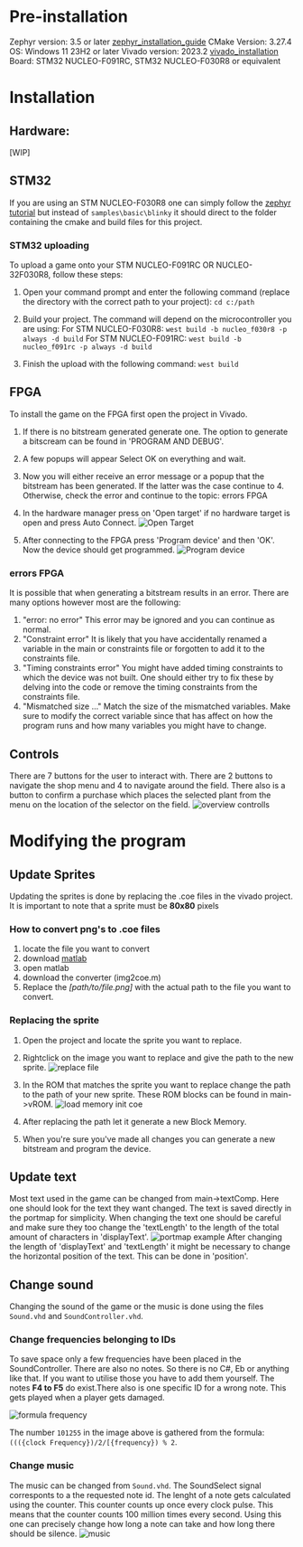 # Pre-installation

Zephyr version: 3.5 or later [zephyr_installation_guide](https://docs.zephyrproject.org/latest/develop/getting_started/index.html)
CMake Version: 3.27.4
OS: Windows 11 23H2 or later
Vivado version: 2023.2 [vivado_installation](https://www.xilinx.com/support/download/index.html/content/xilinx/en/downloadNav/vivado-design-tools.html)
Board: STM32 NUCLEO-F091RC, STM32 NUCLEO-F030R8 or equivalent

# Installation

## Hardware:

[WIP]

## STM32

If you are using an STM NUCLEO-F030R8 one can simply follow the [zephyr tutorial](https://docs.zephyrproject.org/latest/develop/getting_started/index.html#build-the-blinky-sample) but instead of `samples\basic\blinky` it should direct to the folder containing the cmake and build files for this project.

### STM32 uploading

To upload a game onto your STM NUCLEO-F091RC OR NUCLEO-32F030R8, follow these steps:

1. Open your command prompt and enter the following command (replace the directory with the correct path to your project):
`cd c:/path`

2. Build your project. The command will depend on the microcontroller you are using:
For STM NUCLEO-F030R8:
`west build -b nucleo_f030r8 -p always -d build`
For STM NUCLEO-F091RC:
`west build -b nucleo_f091rc -p always -d build`

3. Finish the upload with the following command:
`west build`
   
## FPGA

To install the game on the FPGA first open the project in Vivado. 
1. If there is no bitstream generated generate one. The option to generate a bitscream can be found in 'PROGRAM AND DEBUG'. 
2. A few popups will appear Select OK on everything and wait.
3. Now you will either receive an error message or a popup that the bitstream has been generated. If the latter was the case continue to 4. Otherwise, check the error and continue to the topic: errors FPGA
4. In the hardware manager press on 'Open target' if no hardware target is open and press Auto Connect.
![Open Target](image.png)

5. After connecting to the FPGA press 'Program device' and then 'OK'. Now the device should get programmed.
![Program device](image-1.png)

### errors FPGA

It is possible that when generating a bitstream results in an error. There are many options however most are the following:
1. "error: no error" This error may be ignored and you can continue as normal.
2. "Constraint error" It is likely that you have accidentally renamed a variable in the main or constraints file or forgotten to add it to the constraints file.
3. "Timing constraints error" You might have added timing constraints to which the device was not built. One should either try to fix these by delving into the code or remove the timing constraints from the constraints file.
4. "Mismatched size ..." Match the size of the mismatched variables. Make sure to modify the correct variable since that has affect on how the program runs and how many variables you might have to change.

## Controls

There are 7 buttons for the user to interact with. There are 2 buttons to navigate the shop menu and 4 to navigate around the field. 
There also is a button to confirm a purchase which places the selected plant from the menu on the location of the selector on the field.
![overview controlls](<System Overview - Page 1.png>)

# Modifying the program

## Update Sprites

Updating the sprites is done by replacing the .coe files in the vivado project. 
It is important to note that a sprite must be **80x80** pixels

### How to convert png's to .coe files

1. locate the file you want to convert
2. download [matlab](https://www.mathworks.com/products/matlab.html)
3. open matlab
4. download the converter (img2coe.m)
5. Replace the *[path/to/file.png]* with the actual path to the file you want to convert.

### Replacing the sprite

1. Open the project and locate the sprite you want to replace.
2. Rightclick on the image you want to replace and give the path to the new sprite.
![replace file](<WhatsApp Image 2024-04-08 at 22.12.07.jpeg>)

3. In the ROM that matches the sprite you want to replace change the path to the path of your new sprite.
These ROM blocks can be found in main->vROM.
![load memory init coe](<WhatsApp Image 2024-04-08 at 22.13.58.jpeg>)

4. After replacing the path let it generate a new Block Memory.
5. When you're sure you've made all changes you can generate a new bitstream and program the device.

## Update text

Most text used in the game can be changed from main->textComp. Here one should look for the text they want changed.
The text is saved directly in the portmap for simplicity. When changing the text one should be careful and make sure they too change the 'textLength' to the length of the total amount of characters in 'displayText'. 
![portmap example](<WhatsApp Image 2024-04-08 at 22.41.08.jpeg>)
After changing the length of 'displayText' and 'textLength' it might be necessary to change the horizontal position of the text. This can be done in 'position'.

## Change sound

Changing the sound of the game or the music is done using the files `Sound.vhd` and `SoundController.vhd`.

### Change frequencies belonging to IDs

To save space only a few frequencies have been placed in the SoundController. There are also no notes. So there is no C#, Eb or anything like that. If you want to utilise those you have to add them yourself. The notes **F4 to F5** do exist.There also is one specific ID for a wrong note. This gets played when a player gets damaged.

![formula frequency](image-2.png)

The number `101255` in the image above is gathered from the formula: ```((({clock Frequency})/2/[{frequency}) % 2```.

### Change music

The music can be changed from `Sound.vhd`. The SoundSelect signal corresponts to a the requested note id. The lenght of a note gets calculated using the counter. This counter counts up once every clock pulse. This means that the counter counts 100 million times every second. Using this one can precisely change how long a note can take and how long there should be silence.
![music](image-3.png)